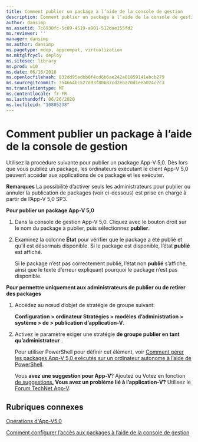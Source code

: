 ```yaml
---
title: Comment publier un package à l’aide de la console de gestion
description: Comment publier un package à l’aide de la console de gestion
author: dansimp
ms.assetid: 7c6930fc-5c89-4519-a901-512dae155fd2
ms.reviewer: ''
manager: dansimp
ms.author: dansimp
ms.pagetype: mdop, appcompat, virtualization
ms.mktglfcycl: deploy
ms.sitesec: library
ms.prod: w10
ms.date: 06/16/2016
ms.openlocfilehash: 832dd95edbb0f4cd6b6ae242a81859141ebcb279
ms.sourcegitcommit: 354664bc527d93f80687cd2eba70d1eea024c7c3
ms.translationtype: MT
ms.contentlocale: fr-FR
ms.lasthandoff: 06/26/2020
ms.locfileid: "10805238"
---
```

# Comment publier un package à l’aide de la console de gestion


Utilisez la procédure suivante pour publier un package App-V 5,0. Dès lors que vous publiez un package, les ordinateurs exécutant le client App-V 5,0 peuvent accéder aux applications de ce package et les exécuter.

**Remarques**  La possibilité d’activer seuls les administrateurs pour publier ou annuler la publication de packages (voir ci-dessous) est prise en charge à partir de l’App-V 5,0 SP3.

 

**Pour publier un package App-V 5,0**

1.  Dans la console de gestion App-V 5,0. Cliquez avec le bouton droit sur le nom du package à publier, puis sélectionnez **publier**.

2.  Examinez la colonne **État** pour vérifier que le package a été publié et qu’il est désormais disponible. Si le package est disponible, l’état **publié** est affiché.

    Si le package n’est pas correctement publié, l’état non **publié** s’affiche, ainsi que le texte d’erreur expliquant pourquoi le package n’est pas disponible.

**Pour permettre uniquement aux administrateurs de publier ou de retirer des packages**

1.  Accédez au nœud d’objet de stratégie de groupe suivant:

    **Configuration &gt; ordinateur Stratégies &gt; modèles d’administration &gt; système &gt; de &gt; publication d’application-V**.

2.  Activez le paramètre exiger une stratégie **de groupe publier en tant qu’administrateur** .

    Pour utiliser PowerShell pour définir cet élément, voir [Comment gérer les packages App-V 5,0 exécutés sur un ordinateur autonome à l’aide de PowerShell](how-to-manage-app-v-50-packages-running-on-a-stand-alone-computer-by-using-powershell.md#bkmk-admins-pub-pkgs).

    Vous **avez une suggestion pour App-V**? Ajoutez ou Votez en fonction [de suggestions.](http://appv.uservoice.com/forums/280448-microsoft-application-virtualization) **Vous avez un problème lié à l’application-V?** Utilisez le [Forum TechNet App-V](https://social.technet.microsoft.com/Forums/home?forum=mdopappv).

## Rubriques connexes


[Opérations d'App-V5.0](operations-for-app-v-50.md)

[Comment configurer l’accès aux packages à l’aide de la console de gestion](how-to-configure-access-to-packages-by-using-the-management-console-50.md)

 

 





